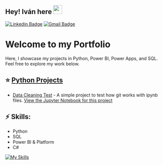 ## Hey! **Iván** here <img src="https://media.giphy.com/media/hvRJCLFzcasrR4ia7z/giphy.gif" width="28px" height="28px">
[![Linkedin Badge](https://img.shields.io/badge/-itravisany-blue?style=flat-square&logo=Linkedin&logoColor=white&link=https://www.linkedin.com/in/itravisany)](https://www.linkedin.com/in/itravisany) [![Gmail Badge](https://img.shields.io/badge/-itravisany@gmail.com-c14438?style=flat-square&logo=Gmail&logoColor=white&link=mailto:itravisany@gmail.com)](mailto:itravisany@gmail.com)

# Welcome to my Portfolio

Here, I showcase my projects in Python, Power BI, Power Apps, and SQL. Feel free to explore my work below.

## ⭐️ [Python Projects](Python)
- [Data Cleaning Test](Python/Test) - A simple project to test how git works with ipynb files. [View the Jupyter Notebook for this project](Python/Test/first.ipynb)

## ⚡ Skills: 
- Python
- SQL
- Power BI & Platform
- C#

[![My Skills](https://skillicons.dev/icons?i=vscode,unity,github,obsidian)](https://skillicons.dev)